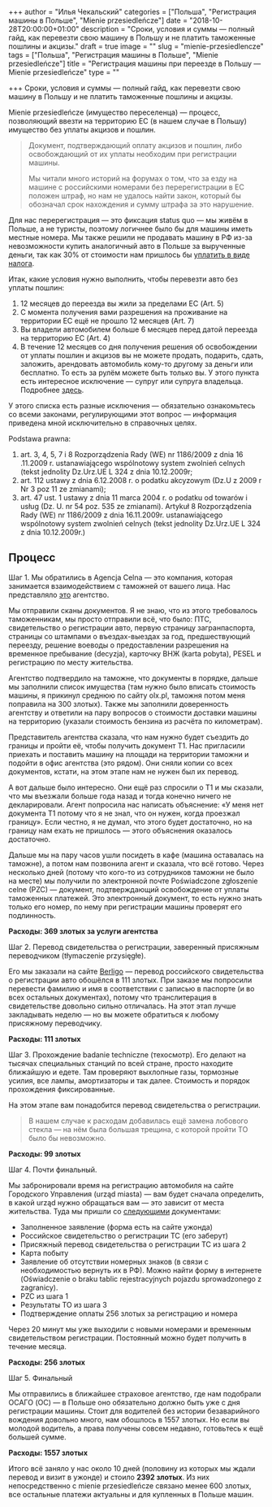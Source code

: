 +++
author = "Илья Чекальский"
categories = ["Польша", "Регистрация машины в Польше", "Mienie przesiedleńcze"]
date = "2018-10-28T20:00:00+01:00"
description = "Сроки, условия и суммы — полный гайд, как перевезти свою машину в Польшу и не платить таможенные пошлины и акцизы."
draft = true
image = ""
slug = "mienie-przesiedlencze"
tags = ["Польша", "Регистрация машины в Польше", "Mienie przesiedleńcze"]
title = "Регистрация машины при переезде в Польшу — Mienie przesiedleńcze"
type = ""

+++
Сроки, условия и суммы — полный гайд, как перевезти свою машину в Польшу и не платить таможенные пошлины и акцизы.

Mienie przesiedleńcze (имущество переселенца) — процесс, позволяющий ввезти на территорию ЕС (в нашем случае в Польшу) имущество без уплаты акцизов и пошлин.

> Документ, подтверждающий оплату акцизов и пошлин, либо освобождающий от их уплаты необходим при регистрации машины.
>
> Мы читали много историй на форумах о том, что за езду на машине с российскими номерами без перерегистрации в ЕС положен штраф, но нам не удалось найти закон, который бы обозначал срок нахождения и сумму штрафа за это нарушение.

Для нас перерегистрация — это фиксация status quo — мы живём в Польше, а не туристы, поэтому логичнее было бы для машины иметь местные номера. Мы также решили не продавать машину в РФ из-за невозможности купить аналогичный авто в Польше за вырученные деньги, так как 30% от стоимости нам пришлось бы [уплатить в виде налога](https://pravoved.ru/question/1119743/).

Итак, какие условия нужно выполнить, чтобы перевезти авто без уплаты пошлин:

1. 12 месяцев до переезда вы жили за пределами ЕС (Art. 5)
2. С момента получения вами разрешения на проживание на территории ЕС ещё не прошло 12 месяцев (Art. 7)
3. Вы владели автомобилем больше 6 месяцев перед датой переезда на территорию ЕС (Art. 4)
4. В течение 12 месяцев со дня получения решения об освобождении от уплаты пошлин и акцизов вы не можете продать, подарить, сдать, заложить, арендовать автомобиль кому-то другому за деньги или бесплатно. То есть за рулём можете быть только вы. У этого пункта есть интересное исключение — супруг или супруга владельца. Подробнее [здесь](http://orka2.sejm.gov.pl/IZ6.nsf/main/199A0C79).

У этого списка есть разные исключения — обязательно ознакомьтесь со всеми законами, регулирующими этот вопрос — информация приведена мной исключительно в справочных целях.

Podstawa prawna:

1. art. 3, 4, 5, 7 i 8 Rozporządzenia Rady (WE) nr 1186/2009 z dnia 16 .11.2009 r. ustanawiającego wspólnotowy system zwolnień celnych (tekst jednolity Dz.Urz.UE L 324 z dnia 10.12.2009r;
2. art. 112 ustawy z dnia 6.12.2008 r. o podatku akcyzowym (Dz.U z 2009 r Nr 3 poz 11 ze zmianami);
3. art. 47 ust. 1 ustawy z dnia 11 marca 2004 r. o podatku od towarów i usług (Dz. U. nr 54 poz. 535 ze zmianami). Artykuł 8 Rozporządzenia Rady (WE) nr 1186/2009 z dnia 16.11.2009r. ustanawiającego wspólnotowy system zwolnień celnych (tekst jednolity Dz.Urz.UE L 324 z dnia 10.12.2009r.)

## Процесс

Шаг 1. Мы обратились в Agencja Celna — это компания, которая занимается взаимодействием с таможней от вашего лица. Нас представляло [это](http://zytkowiak.pl) агентство.

Мы отправили сканы документов. Я не знаю, что из этого требовалось таможенникам, мы просто отправили всё, что было: ПТС, свидетельство о регистрации авто, первую страницу загранпаспорта, страницы со штампами о въездах-выездах за год, предшествующий переезду, решение воеводы о предоставлении разрешения на временное пребывание (decyzja), карточку ВНЖ (karta pobyta), PESEL и регистрацию по месту жительства.

Агентство подтвердило на таможне, что документы в порядке, дальше мы заполнили список имущества (там нужно было вписать стоимость машины, я прикинул среднюю по сайту olx.pl, таможня потом меня поправила на 300 злотых). Также мы заполнили доверенность агентству и ответили на пару вопросов о стоимости доставки машины на территорию (указали стоимость бензина из расчёта по километрам).

Представитель агентства сказала, что нам нужно будет съездить до границы и пройти её, чтобы получить документ Т1. Нас пригласили приехать и поставить машину на площади на территории таможни и подойти в офис агентства (это рядом). Они сняли копии со всех документов, кстати, на этом этапе нам не нужен был их перевод.

А вот дальше было интересно. Они ещё раз спросили о Т1 и мы сказали, что мы въезжали больше года назад и тогда конечно ничего не декларировали. Агент попросила нас написать объяснение: «У меня нет документа Т1 потому что я не знал, что он нужен, когда проезжал границу». Если честно, я не думал, что этого будет достаточно, но на границу нам ехать не пришлось — этого объяснения оказалось достаточно.

Дальше мы на пару часов ушли посидеть в кафе (машина оставалась на таможне), а потом нам позвонила агент и сказала, что всё готово. Через несколько дней (потому что кого-то из сотрудников таможни не было на месте) мы получили по электронной почте Poświadczone zgłoszenie celne (PZC) — документ, подтверждающий освобождение от уплаты таможенных платежей. Это электронный документ, то есть нужно знать только его номер, по нему при регистрации машины проверят его подлинность.

**Расходы: 369 злотых за услуги агентства**

Шаг 2. Перевод свидетельства о регистрации, заверенный присяжным переводчиком (tłymaczenie przysięgłe).

Его мы заказали на сайте [Berligo](https://berligo.com) — перевод российского свидетельства о регистрации авто обошёлся в 111 злотых. При заказе мы попросили перевести фамилию и имя в соответствии с записью в паспорте (и во всех остальных документах), потому что транслитерация в свидетельстве довольно сильно отличалась. На этот этап лучше закладывать неделю — но вы можете обратиться к любому присяжному переводчику.

**Расходы: 111 злотых**

Шаг 3. Прохождение badanie techniczne (техосмотр). Его делают на тысячах специальных станций по всей стране, просто находите ближайшую и едете. Там проверяют выхлопные газы, тормозные усилия, все лампы, амортизаторы и так далее. Стоимость и порядок прохождения фиксированные.

На этом этапе вам понадобится перевод свидетельства о регистрации.

> В нашем случае к расходам добавилась ещё замена лобового стекла — на нём была большая трещина, с которой пройти ТО было бы невозможно.

**Расходы: 99 злотых**

Шаг 4. Почти финальный.

Мы забронировали время на регистрацию автомобиля на сайте Городского Управления (urząd miasta) — вам будет сначала определить, в какой urząd нужно обращаться вам — это зависит от места жительства. Туда мы пришли со [следующими](https://www.gdansk.pl/urzad-miejski/wydzial-komunikacji/procedury/rejestracja-pojazdu-sprowadzonego-z-zagranicy,a,44913) документами:

* Заполненное заявление (форма есть на сайте ужонда)
* Российское свидетельство о регистрации ТС (его заберут)
* Присяжный перевод свидетельства о регистрации ТС из шага 2
* Карта побыту
* Заявление об отсутствии номерных знаков (в связи с необходимостью вернуть их в РФ). Можно найти форму в интернете (Oświadczenie o braku tablic rejestracyjnych pojazdu sprowadzonego z zagranicy).
* PZC из шага 1
* Результаты ТО из шага 3
* Подтверждение оплаты 256 злотых за регистрацию и номера

Через 20 минут мы уже выходили с новыми номерами и временным свидетельством регистрации. Постоянный можно будет получить в течение месяца.

**Расходы: 256 злотых**

Шаг 5. Финальный

Мы отправились в ближайшее страховое агентство, где нам подобрали ОСАГО (OC) — в Польше оно обязательно должно быть уже с дня регистрации машины. Стоит для водителей без истории безаварийного вождения довольно много, нам обошлось в 1557 злотых. Но если вы молодой водитель, а права получены совсем недавно, готовьтесь к ещё большей сумме.

**Расходы: 1557 злотых**

Итого всё заняло у нас около 10 дней (половину из которых мы ждали перевод и визит в ужонде) и стоило **2392 злотых**. Из них непосредственно с mienie przesiedleńcze связано менее 600 злотых, все остальные платежи актуальны и для купленных в Польше машин.